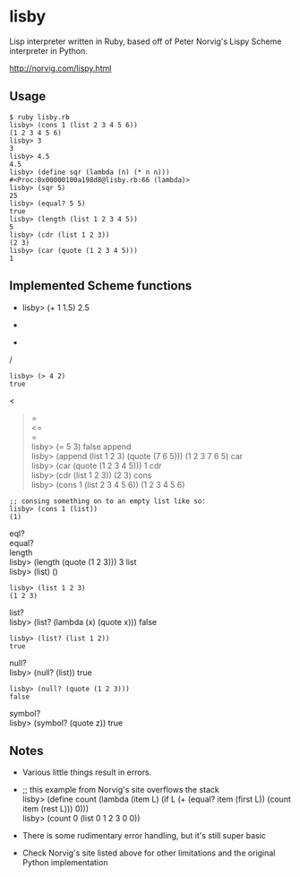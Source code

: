 lisby
=====

Lisp interpreter written in Ruby, based off of Peter Norvig's Lispy Scheme interpreter in Python.

http://norvig.com/lispy.html

Usage
-----

	$ ruby lisby.rb 
	lisby> (cons 1 (list 2 3 4 5 6))
	(1 2 3 4 5 6)
	lisby> 3
	3
	lisby> 4.5
	4.5
	lisby> (define sqr (lambda (n) (* n n)))    
	#<Proc:0x00000100a198d8@lisby.rb:66 (lambda)>
	lisby> (sqr 5)
	25
	lisby> (equal? 5 5)
	true
	lisby> (length (list 1 2 3 4 5))
	5
	lisby> (cdr (list 1 2 3))
	(2 3)
	lisby> (car (quote (1 2 3 4 5)))
	1

Implemented Scheme functions
-----

+  
	lisby> (+ 1 1.5)
	2.5
-  
*  
/  
>  
	lisby> (> 4 2)
	true
<  
>=  
<=  
=  
	lisby> (= 5 3)
	false
append  
	lisby> (append (list 1 2 3) (quote (7 6 5)))
	(1 2 3 7 6 5)
car  
	lisby> (car (quote (1 2 3 4 5)))
	1
cdr  
	lisby> (cdr (list 1 2 3))
	(2 3)
cons  
	lisby> (cons 1 (list 2 3 4 5 6))
	(1 2 3 4 5 6)

	;; consing something on to an empty list like so:
	lisby> (cons 1 (list))
	(1)
eql?  
equal?  
length  
	lisby> (length (quote (1 2 3)))
	3
list  
	lisby> (list)
	()
	
	lisby> (list 1 2 3)
	(1 2 3)
list?  
	lisby> (list? (lambda (x) (quote x)))
	false
	
	lisby> (list? (list 1 2))
	true
null?  
	lisby> (null? (list))
	true

	lisby> (null? (quote (1 2 3)))
	false
symbol?  
	lisby> (symbol? (quote z))
	true


Notes
-----

- Various little things result in errors.

- ;; this example from Norvig's site overflows the stack  
lisby> (define count (lambda (item L) (if L (+ (equal? item (first L)) (count item (rest L))) 0)))  
lisby> (count 0 (list 0 1 2 3 0 0))

- There is some rudimentary error handling, but it's still super basic

- Check Norvig's site listed above for other limitations and the original Python implementation
